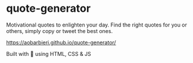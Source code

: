 # quote-generator

Motivational quotes to enlighten your day. Find the right quotes for you or others, simply copy or tweet the best ones.

https://aobarbieri.github.io/quote-generator/

Built with 💜 using HTML, CSS & JS
